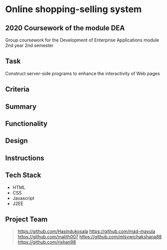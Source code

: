 # Online shopping-selling system

## 2020 Coursework of the module DEA

Group coursework for the Development of Enterprise Applications module 2nd year 2nd semester

## Task
Construct server-side programs to enhance the interactivity of Web pages


## Criteria

## Summary 

## Functionality

## Design

## Instructions

## Tech Stack
  * HTML
  * CSS
  * Javascript
  * J2EE

## Project Team
  > https://github.com/Hasindukosala
  > https://github.com/mad-mavula
  > https://github.com/malith007
  > https://github.com/mlsvwichakshana88
  > https://github.com/rishan98

